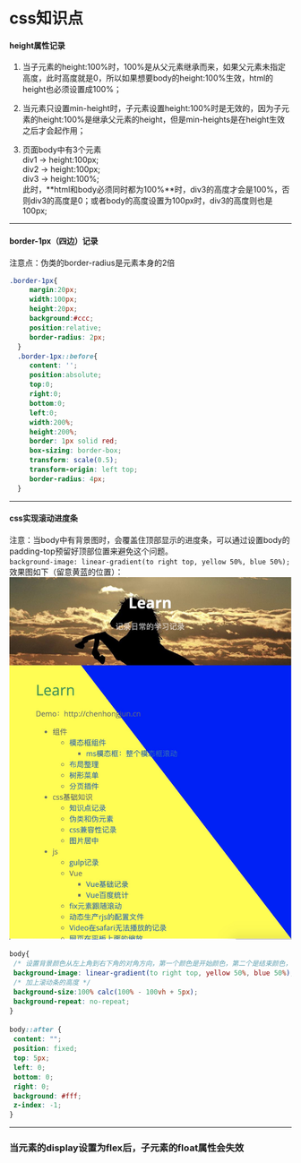 # css知识点
#### height属性记录
1. 当子元素的height:100%时，100%是从父元素继承而来，如果父元素未指定高度，此时高度就是0，所以如果想要body的height:100%生效，html的height也必须设置成100%；  


2. 当元素只设置min-height时，子元素设置height:100%时是无效的，因为子元素的height:100%是继承父元素的height，但是min-heights是在height生效之后才会起作用；


3. 页面body中有3个元素  
   div1 -> height:100px;   
   div2 -> height:100px;  
   div3 -> height:100%;  
   此时，**html和body必须同时都为100%**时，div3的高度才会是100%，否则div3的高度是0；或者body的高度设置为100px时，div3的高度则也是100px;
---
#### border-1px（四边）记录
注意点：伪类的border-radius是元素本身的2倍
```css
.border-1px{
     margin:20px;
     width:100px;
     height:20px;
     background:#ccc;
     position:relative;
     border-radius: 2px;
  }
  .border-1px::before{
     content: '';
     position:absolute;
     top:0;
     right:0;
     bottom:0;
     left:0;
     width:200%;
     height:200%;
     border: 1px solid red;
     box-sizing: border-box;
     transform: scale(0.5);
     transform-origin: left top;
     border-radius: 4px;
  }
```
----
#### css实现滚动进度条
注意：当body中有背景图时，会覆盖住顶部显示的进度条，可以通过设置body的padding-top预留好顶部位置来避免这个问题。    
`background-image: linear-gradient(to right top, yellow 50%, blue 50%);`效果图如下（留意黄蓝的位置）：
![liner-gradient](image-center/linear-gradient.jpg)

```css
body{
 /* 设置背景颜色从左上角到右下角的对角方向，第一个颜色是开始颜色，第二个是结束颜色，后面百分比是渐变位置 */
 background-image: linear-gradient(to right top, yellow 50%, blue 50%);
 /* 加上滚动条的高度 */
 background-size:100% calc(100% - 100vh + 5px);
 background-repeat: no-repeat;
}

body::after {
 content: "";
 position: fixed;
 top: 5px;
 left: 0;
 bottom: 0;
 right: 0;
 background: #fff;
 z-index: -1;
}
```
---
### 当元素的display设置为flex后，子元素的float属性会失效
